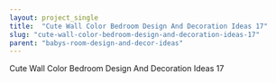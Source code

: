 ```yaml
---
layout: project_single
title:  "Cute Wall Color Bedroom Design And Decoration Ideas 17"
slug: "cute-wall-color-bedroom-design-and-decoration-ideas-17"
parent: "babys-room-design-and-decor-ideas"
---
```

Cute Wall Color Bedroom Design And Decoration Ideas 17